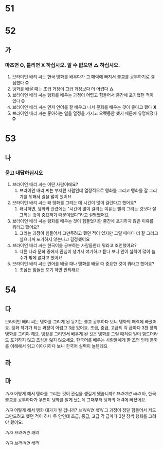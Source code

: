 # 51
# 52
## 가
### 마즈면 O, 틀리면 X 하십시오. 알 수 없으면 △ 하십시오.
1. 브라이언 배리 씨는 한국 탱화를 배우다가 그 매력에 빠져서 불교를 공부하기로 결심했다 **O**
2. 탱화를 배울  때는 초급 과정이 고급 과정보다 더 어렵다 **△**
3. 브라이언 배리 씨는 탱화를 배우는 과정이 어렵고 힘들어서 중간에 포기했던 적이 있다 **O**
4. 브라이언 배리 씨는 먼저 언어를 잘 배우고 나서 문화를 배우는 것이 좋다고 했다 **X**
5. 브라이언 배리 씨는 좋아하는 일을 열정을 가지고 오랫동안 했기 때문에 유명해졌다 **O**
# 53
## 나
### 묻고 대답하십시오
1. 브라이언 배리 씨는 어떤 사람이에요?
	1. 브라이언 배리 씨는 부지런 사람인데 열정적으로 탱화를 그리고 탱화를 잘 그리기를 위해서 일을 많이 했어요
2. 브라이언 배리 씨는 왜 탱화를 그리는 데 시간이 많이 걸린다고 했어요? 
	1. 왜냐하면, 탱화와 관련에는 "시간이 많이 걸리는 이유는 빨리 그리는 것보다 잘 그리는 것이 중요하기 때문이었다"라고 설명했어요
3. 브라이언 배리 씨는 탱화를 배우는 것이 힘들었지만 중간에 포기하지 않은 이유를 뭐라고 했어요?
	1. 그리는 과정이 힘들어서 그만두려고 했던 적이 있지만 그릴 때마다 더 잘 그리고 싶으니까 포기하지 않는다고 결정했어요
4. 브라이언 배리 씨는  한국어를 공부하는 사람들한테 뭐라고 조언했어요?
	1. 다른 나라 문화 중에서 관심이 생겨서 얘기하고 듣다 보니 언어 실력이 많이 늘 수가 밖에 없다고 했어요
5. 브라이언 배리 씨는 언어를 배울 때나 탱화를 배울 때 중요한 것이 뭐라고 했어요?
	1. 초심든 힘들든 포기 하면 안되래요
# 54
## 다
브라이언 배리 씨는 탱화를 그리게 된 동기는 불교 공부하다 보니 탱화의 매력에 빠졌어요. 탱화 작가가 되는 과장이 어렵고 3급 있어요. 초급, 중급, 고급의 각 급마다 3천 장씩 탱화를 그려야 해요. 탱활를 그리면서 배우게 된 것은 탱화를 그릴 때처럼 일이 힘드더라도 포기하지 않고 초심을 잃지 않으세요. 한국어를 배우는 사람들에게 한 조언 인데 문화를 이해해서 읽고 이야기하다 보니 한국어 실력이 늘텐데요
## 라
## 마
*기자* 어떻게 해서 탱화를 그리는 것이 관심을 생길게 됐습니까?
*브라이언 배리* 아, 한국 불교를 공부하다가 우연이 탱화를 알게 됐는데 그때부터 탱화의 매력에 빠졌어요.

*기자* 어떻게 해서 탱화 대가가 될 겁니까?
*브라이언 배리* 그 과정이 정말 힘들어서 저도 그만드려고 했던 적이 하나 두 안인데 초급, 중급, 고급 각 급마다 3천 장씩 탱화를 그려야 했어요.

*기자*
*브라이언 배리*

*기자*
*브라이언 배리*